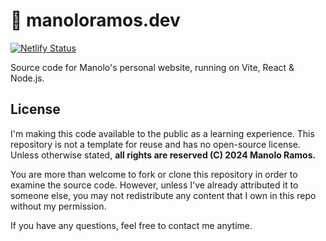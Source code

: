 # 💾 manoloramos.dev

[![Netlify Status](https://api.netlify.com/api/v1/badges/223e10b3-6cc1-4772-9553-f6f9170b73ca/deploy-status)](https://app.netlify.com/sites/manoloramos/deploys)

Source code for Manolo's personal website, running on Vite, React & Node.js.

## License

I'm making this code available to the public as a learning experience. This repository is not a template for reuse and has no open-source license. Unless otherwise stated, **all rights are reserved (C) 2024 Manolo Ramos.**

You are more than welcome to fork or clone this repository in order to examine the source code. However, unless I've already attributed it to someone else, you may not redistribute any content that I own in this repo without my permission.

If you have any questions, feel free to contact me anytime.